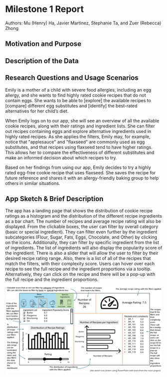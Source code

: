 # Milestone 1 Report
Authors: Mu (Henry) Ha, Javier Martinez, Stephanie Ta, and Zuer (Rebecca) Zhong

## Motivation and Purpose

## Description of the Data

## Research Questions and Usage Scenarios
Emily is a mother of a child with severe food allergies, including an egg allergy, and she wants to find highly rated cookie 
recipes that do not contain eggs. She wants to be able to [explore] the available recipes to [compare] different egg substitutes and [identify] the best-rated alternatives for her child’s diet.

When Emily logs on to our app, she will see an overview of all the available cookie recipes, along with their ratings
and ingredient lists. She can filter out recipes containing eggs and explore alternative ingredients used in highly rated recipes. As she applies the filters, Emily may, for example, notice that "applesauce" and "flaxseed" are commonly used as egg substitutes, and that recipes using flaxseed tend to have higher ratings. This allows her to compare the effectiveness of different substitutes and make an informed decision about which recipes to try.

Based on her findings from using our app, Emily decides to try a highly rated egg-free cookie recipe that uses flaxseed. 
She saves the recipe for future reference and shares it with an allergy-friendly baking group to help others in similar situations.

## App Sketch & Brief Description

The app has a landing page that shows the distribution of cookie recipe ratings as a histogram and the
distribution of the different recipe ingredients as a bar chart.
The number of recipes and average recipe rating will also be displayed.
From the clickable boxes, the user can filter by overall category (basic or special ingredient).
They can filter even further by the ingredient subcategories (Flour, Sugar, Fats, Eggs, Chocolate, and Other) by clicking on the icons.
Additionally, they can filter by specific ingredient from the list of ingredients.
The list of ingredients will also display the popularity score of the ingredient.
There is also a slider that will allow the user to filter by their desired recipe rating range.
Also, there is a list of all of the recipes that match the filters, with their complexity score.
Users can hover over each recipe to see the full recipe and the ingredient proportions via a tooltip.
Alternatively, they can click on the recipe and there will be a pop-up with the full recipe and the ingredient proportions.

![Dashboard app sketch.](../img/sketch.png)
